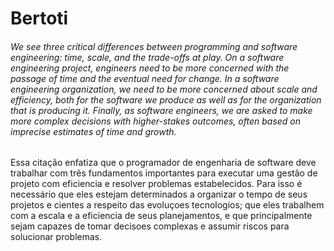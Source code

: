 # Bertoti

 ###### We see three critical differences between programming and software engineering: time, scale, and the trade-offs at play. On a software engineering project, engineers need to be more concerned with the passage of time and the eventual need for change. In a software engineering organization, we need to be more concerned about scale and efficiency, both for the software we produce as well as for the organization that is producing it. Finally, as software engineers, we are asked to make more complex decisions with higher-stakes outcomes, often based on imprecise estimates of time and growth.

 Essa citação enfatiza que o programador de engenharia de software deve trabalhar com três fundamentos importantes para executar uma gestão de projeto com eficiencia e resolver problemas estabelecidos. Para isso é necessário que eles estejam determinados a organizar o tempo de seus projetos e cientes a respeito das evoluçoes tecnologios; que eles trabalhem com a escala e a eficiencia de seus planejamentos, e que principalmente sejam capazes de tomar decisoes complexas e assumir riscos para solucionar problemas.
